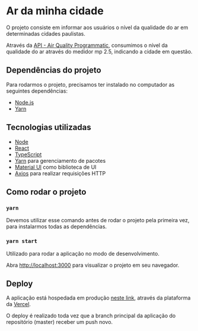 # Ar da minha cidade

O projeto consiste em informar aos usuários o nível da qualidade do ar em determinadas cidades paulistas.

Através da [API -  Air Quality Programmatic](https://aqicn.org/api/), consumimos o nível da qualidade do ar através do medidor mp 2.5, indicando a cidade em questão.

## Dependências do projeto

Para rodarmos o projeto, precisamos ter instalado no computador as seguintes dependências:
- [Node.js](https://nodejs.org/en/)
- [Yarn](https://yarnpkg.com/)

## Tecnologias utilizadas
- [Node](https://nodejs.org/en/)
- [React](https://pt-br.reactjs.org/)
- [TypeScript](https://www.typescriptlang.org/)
- [Yarn](https://yarnpkg.com/) para gerenciamento de pacotes
- [Material UI](https://mui.com/) como biblioteca de UI
- [Axios](https://axios-http.com/) para realizar requisições HTTP

## Como rodar o projeto

### `yarn`

Devemos utilizar esse comando antes de rodar o projeto pela primeira vez, para instalarmos todas as dependências.
### `yarn start`

Utilizado para rodar a aplicação no modo de desenvolvimento.

Abra [http://localhost:3000](http://localhost:3000) para visualizar o projeto em seu navegador.

## Deploy

A aplicação está hospedada em produção [neste link](http://air-quality-in-brazilian-cities.vercel.app/), através da plataforma da [Vercel](https://vercel.com/).

O deploy é realizado toda vez que a branch principal da aplicação do repositório (master) receber um push novo.
